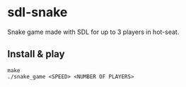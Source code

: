 # sdl-snake

Snake game made with SDL for up to 3 players in hot-seat.

## Install & play
```
make
./snake_game <SPEED> <NUMBER OF PLAYERS>
```
